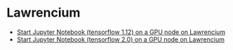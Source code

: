 # Lawrencium
* [Start Jupyter Notebook (tensorflow 1.12) on a GPU node on Lawrencium](jupyter_gpu.ipynb)
* [Start Jupyter Notebook (tensorflow 2.0) on a GPU node on Lawrencium](jupyter_gpu_tensorflow_2.0.ipynb)

